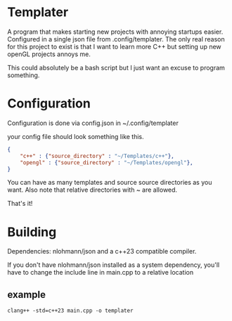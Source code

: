 # Templater
A program that makes starting new projects with annoying startups easier. Configured in a single json file from .config/templater.
The only real reason for this project to exist is that I want to learn more C++ but setting up new openGL projects annoys me.

This could absolutely be a bash script but I just want an excuse to program something.

# Configuration
Configuration is done via config.json in ~/.config/templater

your config file should look something like this.
```json
{
    "c++" : {"source_directory" : "~/Templates/c++"},
    "opengl" : {"source_directory" : "~/Templates/opengl"},
}
```

You can have as many templates and source source directories as you want.
Also note that relative directories with ~ are allowed.

That's it!

# Building
Dependencies: nlohmann/json and a c++23 compatible compiler.

If you don't have nlohmann/json installed as a system dependency, you'll have to change the include line in main.cpp to a relative location 

## example
`clang++ -std=c++23 main.cpp -o templater`
